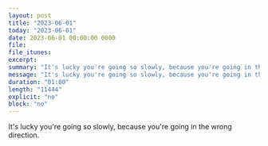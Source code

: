 ```yaml
---
layout: post
title: "2023-06-01"
today: "2023-06-01"
date: 2023-06-01 00:00:00 0000
file:
file_itunes:
excerpt:
summary: "It's lucky you're going so slowly, because you're going in the wrong direction."
message: "It's lucky you're going so slowly, because you're going in the wrong direction."
duration: "01:00"
length: "11444"
explicit: "no"
block: "no"
---
```

It's lucky you're going so slowly, because you're going in the wrong direction.

